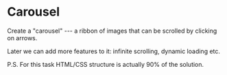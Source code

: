 # Carousel

Create a "carousel" --- a ribbon of images that can be scrolled by clicking on arrows.

Later we can add more features to it: infinite scrolling, dynamic loading etc.

P.S. For this task HTML/CSS structure is actually 90% of the solution.
